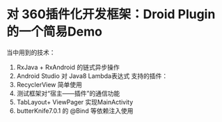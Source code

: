 # 对 360插件化开发框架：Droid Plugin 的一个简易Demo
  
  当中用到的技术：
  1. RxJava + RxAndroid 的链式异步操作
  2. Android Studio 对 Java8 Lambda表达式 支持的插件：
  3. RecyclerView 简单使用
  4. 测试框架对“宿主——插件”的通信功能
  5. TabLayout+ ViewPager 实现MainActivity
  6. butterKnife7.0.1 的 @Bind 等依赖注入使用
  
